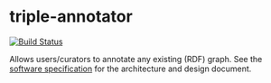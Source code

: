 # triple-annotator
[![Build Status](https://travis-ci.org/DTL-FAIRData/triple-annotator.svg?branch=develop)](https://travis-ci.org/DTL-FAIRData/triple-annotator)

Allows users/curators to annotate any existing (RDF) graph. See the [software specification](https://dtl-fair.atlassian.net/wiki/display/TA/Triple+Annotator+and+NanoPub+Store+Software+Specification) for the architecture and design document.
